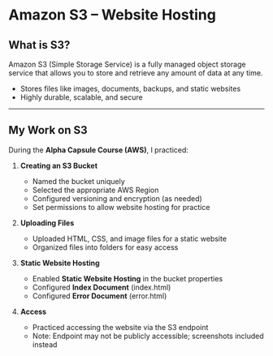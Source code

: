 # Amazon S3 – Website Hosting

## What is S3?
Amazon S3 (Simple Storage Service) is a fully managed object storage service that allows you to store and retrieve any amount of data at any time.  

- Stores files like images, documents, backups, and static websites  
- Highly durable, scalable, and secure  

---

## My Work on S3

During the **Alpha Capsule Course (AWS)**, I practiced:

1. **Creating an S3 Bucket**
   - Named the bucket uniquely  
   - Selected the appropriate AWS Region  
   - Configured versioning and encryption (as needed)  
   - Set permissions to allow website hosting for practice  

2. **Uploading Files**
   - Uploaded HTML, CSS, and image files for a static website  
   - Organized files into folders for easy access  

3. **Static Website Hosting**
   - Enabled **Static Website Hosting** in the bucket properties  
   - Configured **Index Document** (index.html)  
   - Configured **Error Document** (error.html)  

4. **Access**
   - Practiced accessing the website via the S3 endpoint  
   - Note: Endpoint may not be publicly accessible; screenshots included instead 
